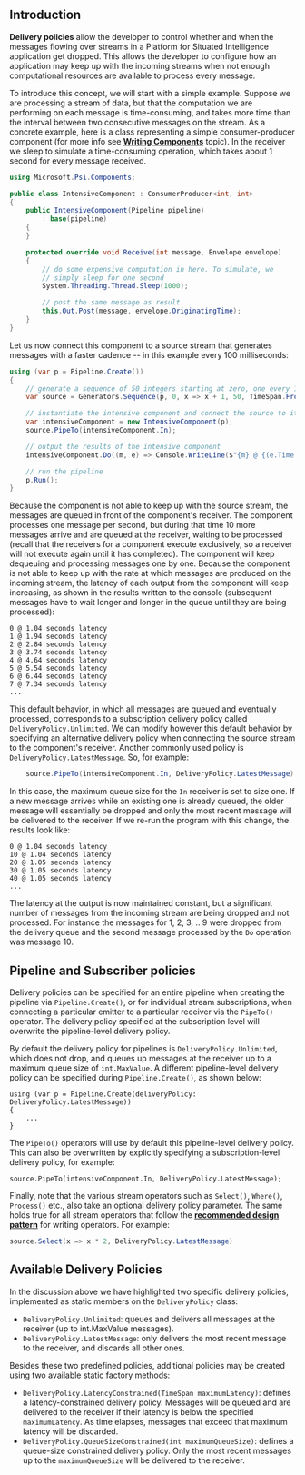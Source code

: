 ## Introduction

__Delivery policies__ allow the developer to control whether and when the messages flowing over streams in a Platform for Situated Intelligence application get dropped. This allows the developer to configure how an application may keep up with the incoming streams when not enough computational resources are available to process every message.

To introduce this concept, we will start with a simple example. Suppose we are processing a stream of data, but that the computation we are performing on each message is time-consuming, and takes more time than the interval between two consecutive messages on the stream. As a concrete example, here is a class representing a simple consumer-producer component (for more info see [__Writing Components__](Writing-Components) topic). In the receiver we sleep to simulate a time-consuming operation, which takes about 1 second for every message received.

```csharp
using Microsoft.Psi.Components;

public class IntensiveComponent : ConsumerProducer<int, int>
{
    public IntensiveComponent(Pipeline pipeline)
        : base(pipeline)
    {
    }

    protected override void Receive(int message, Envelope envelope)
    {
        // do some expensive computation in here. To simulate, we 
        // simply sleep for one second
        System.Threading.Thread.Sleep(1000);

        // post the same message as result
        this.Out.Post(message, envelope.OriginatingTime);
    }
}
```

Let us now connect this component to a source stream that generates messages with a faster cadence -- in this example every 100 milliseconds:

```csharp
using (var p = Pipeline.Create())
{
    // generate a sequence of 50 integers starting at zero, one every 100 milliseconds
    var source = Generators.Sequence(p, 0, x => x + 1, 50, TimeSpan.FromMilliseconds(100));

    // instantiate the intensive component and connect the source to its input
    var intensiveComponent = new IntensiveComponent(p);
    source.PipeTo(intensiveComponent.In);

    // output the results of the intensive component
    intensiveComponent.Do((m, e) => Console.WriteLine($"{m} @ {(e.Time - e.OriginatingTime).TotalSeconds:0.00} seconds latency"));

    // run the pipeline
    p.Run();
}
```

Because the component is not able to keep up with the source stream, the messages are queued in front of the component's receiver. The component processes one message per second, but during that time 10 more messages arrive and are queued at the receiver, waiting to be processed (recall that the receivers for a component execute exclusively, so a receiver will not execute again until it has completed). The component will keep dequeuing and processing messages one by one. Because the component is not able to keep up with the rate at which messages are produced on the incoming stream, the latency of each output from the component will keep increasing, as shown in the results written to the console (subsequent messages have to wait longer and longer in the queue until they are being processed):

```text
0 @ 1.04 seconds latency
1 @ 1.94 seconds latency
2 @ 2.84 seconds latency
3 @ 3.74 seconds latency
4 @ 4.64 seconds latency
5 @ 5.54 seconds latency
6 @ 6.44 seconds latency
7 @ 7.34 seconds latency
...
```

This default behavior, in which all messages are queued and eventually processed, corresponds to a subscription delivery policy called `DeliveryPolicy.Unlimited`. We can modify however this default behavior by specifying an alternative delivery policy when connecting the source stream to the component's receiver. Another commonly used policy is `DeliveryPolicy.LatestMessage`. So, for example:

```csharp
    source.PipeTo(intensiveComponent.In, DeliveryPolicy.LatestMessage)
```  

In this case, the maximum queue size for the `In` receiver is set to size one. If a new message arrives while an existing one is already queued, the older message will essentially be dropped and only the most recent message will be delivered to the receiver. If we re-run the program with this change, the results look like:

```text
0 @ 1.04 seconds latency
10 @ 1.04 seconds latency
20 @ 1.05 seconds latency
30 @ 1.05 seconds latency
40 @ 1.05 seconds latency
...
```

The latency at the output is now maintained constant, but a significant number of messages from the incoming stream are being dropped and not processed. For instance the messages for 1, 2, 3, .. 9 were dropped from the delivery queue and the second message processed by the `Do` operation was message 10. 

## Pipeline and Subscriber policies

Delivery policies can be specified for an entire pipeline when creating the pipeline via `Pipeline.Create()`, or for individual stream subscriptions, when connecting a particular emitter to a particular receiver via the `PipeTo()` operator. The delivery policy specified at the subscription level will overwrite the pipeline-level delivery policy.

By default the delivery policy for pipelines is `DeliveryPolicy.Unlimited`, which does not drop, and queues up messages at the receiver up to a maximum queue size of `int.MaxValue`. A different pipeline-level delivery policy can be specified during `Pipeline.Create()`, as shown below:

```charp
using (var p = Pipeline.Create(deliveryPolicy: DeliveryPolicy.LatestMessage))
{
    ...
}
```

The `PipeTo()` operators will use by default this pipeline-level delivery policy. This can also be overwritten by explicitly specifying a subscription-level delivery policy, for example:

```charp
source.PipeTo(intensiveComponent.In, DeliveryPolicy.LatestMessage);
```

Finally, note that the various stream operators such as `Select()`, `Where()`, `Process()` etc., also take an optional delivery policy parameter. The same holds true for all stream operators that follow the [__recommended design pattern__](Writing-Components.md#StreamOperators) for writing operators. For example:

```csharp
source.Select(x => x * 2, DeliveryPolicy.LatestMessage)
```

## Available Delivery Policies

In the discussion above we have highlighted two specific delivery policies, implemented as static members on the `DeliveryPolicy` class:

* `DeliveryPolicy.Unlimited`: queues and delivers all messages at the receiver (up to int.MaxValue messages).
* `DeliveryPolicy.LatestMessage`: only delivers the most recent message to the receiver, and discards all other ones.

Besides these two predefined policies, additional policies may be created using two available static factory methods:
* `DeliveryPolicy.LatencyConstrained(TimeSpan maximumLatency)`: defines a latency-constrained delivery policy. Messages will be queued and are delivered to the receiver if their latency is below the specified `maximumLatency`. As time elapses, messages that exceed that maximum latency will be discarded.
* `DeliveryPolicy.QueueSizeConstrained(int maximumQueueSize)`: defines a queue-size constrained delivery policy. Only the most recent messages up to the `maximumQueueSize` will be delivered to the receiver.